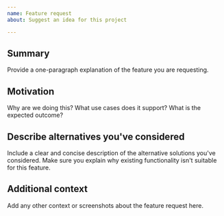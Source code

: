 ```yaml
---
name: Feature request
about: Suggest an idea for this project

---
```


<!--

Have you read the Code of Conduct? By filing an Issue, you are expected to comply with it, including treating everyone with respect:

https://github.com/whatterz/atom-language-nunjucks/blob/master/CODE_OF_CONDUCT.md

Do you want to ask a question? Are you looking for support? You can email [support@humanedesign.co](support@humanedesign.co) putting the repository name in the subject line.

---

Keep in mind that this code is customisable. Please consider the following options before filing this issue:

* Tweak the project's configuration, styles, etcetera.
* Install a community package.
* Create a package or enhance an existing package.

If none of these options is appropriate for the feature you want, please explain why that's the case by filling out the issue template below.

Also, note that the team has finite resources, so it's unlikely that we'll work on feature requests. If we're interested in a particular feature, however, we'll follow up and ask you to submit an RFC to talk about it in more detail.

-->

## Summary

Provide a one-paragraph explanation of the feature you are requesting.

## Motivation

Why are we doing this? What use cases does it support? What is the expected outcome?

## Describe alternatives you've considered

Include a clear and concise description of the alternative solutions you've considered. Make sure you explain why existing functionality isn't suitable for this feature.

## Additional context

Add any other context or screenshots about the feature request here.